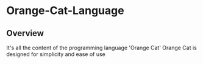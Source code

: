 # Orange-Cat-Language

## Overview

It's all the content of the programming language 'Orange Cat'
Orange Cat is designed for simplicity and ease of use
